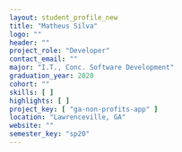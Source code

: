 ```yaml
---
layout: student_profile_new
title: "Matheus Silva"
logo: ""
header: ""
project_role: "Developer"
contact_email: ""
major: "I.T., Conc. Software Development"
graduation_year: 2020
cohort: ""
skills: [ ]
highlights: [ ]
project_key: [ "ga-non-profits-app" ]
location: "Lawrenceville, GA"
website: ""
semester_key: "sp20"
---
```


